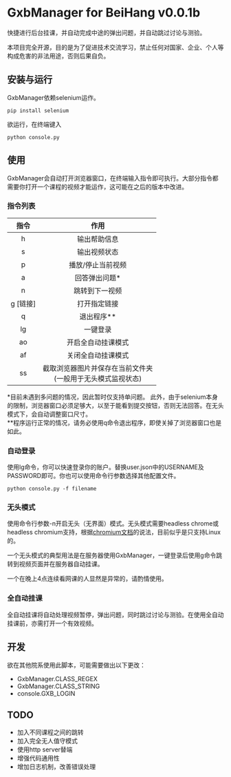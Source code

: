 # GxbManager for BeiHang v0.0.1b
快捷进行后台挂课，并自动完成中途的弹出问题，并自动跳过讨论与测验。

本项目完全开源，目的是为了促进技术交流学习，禁止任何对国家、企业、个人等构成危害的非法用途，否则后果自负。

## 安装与运行
GxbManager依赖selenium运作。
```console
pip install selenium
```
欲运行，在终端键入
```console
python console.py
```

## 使用
GxbManager会自动打开浏览器窗口，在终端输入指令即可执行。大部分指令都需要你打开一个课程的视频才能运作，这可能在之后的版本中改进。
### 指令列表
| 指令     | 作用                                                       |
| :------: | :--------------------------------------------------------: |
| h        | 输出帮助信息                                               |
| s        | 输出视频状态                                               |
| p        | 播放/停止当前视频                                          |
| a        | 回答弹出问题*                                              |
| n        | 跳转到下一视频                                             |
| g [链接] | 打开指定链接                                               |
| q        | 退出程序**                                                 |
| lg       | 一键登录                                                   |
| ao       | 开启全自动挂课模式                                         |
| af       | 关闭全自动挂课模式                                         |
| ss       | 截取浏览器图片并保存在当前文件夹<br>(一般用于无头模式监视状态) |

*目前未遇到多问题的情况，因此暂时仅支持单问题。 此外，由于selenium本身的限制，浏览器窗口必须足够大，以至于能看到提交按钮，否则无法回答。在无头模式下，会自动调整窗口尺寸。<br>
**程序运行正常的情况，请务必使用q命令退出程序，即使关掉了浏览器窗口也是如此。
### 自动登录
使用lg命令，你可以快速登录你的账户。替换user.json中的USERNAME及PASSWORD即可。你也可以使用命令行参数选择其他配置文件。
```console
python console.py -f filename
```
### 无头模式
使用命令行参数-n开启无头（无界面）模式。无头模式需要headless chrome或headless chromium支持，根据[chromium文档](https://chromium.googlesource.com/chromium/src/+/lkgr/headless/README.md)的说法，目前似乎是只支持Linux的。

一个无头模式的典型用法是在服务器使用GxbManager，一键登录后使用g命令跳转到视频页面并在服务器自动挂课。

一个在晚上4点连续看网课的人显然是异常的，请酌情使用。
### 全自动挂课
全自动挂课将自动处理视频暂停，弹出问题，同时跳过讨论与测验。在使用全自动挂课前，亦需打开一个有效视频。
## 开发
欲在其他院系使用此脚本，可能需要做出以下更改：
- GxbManager.CLASS_REGEX
- GxbManager.CLASS_STRING
- console.GXB_LOGIN
## TODO
- 加入不同课程之间的跳转
- 加入完全无人值守模式
- 使用http server替端
- 增强代码通用性
- 增加日志机制，改善错误处理
